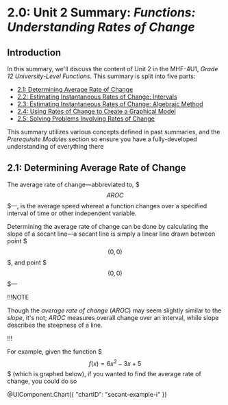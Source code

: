 <doc style="display: none;">
    title: 2.0: Unit 2 Summary
    titleID: 2-0-unit-2-summary
    description: ...
    type: Guide
    tags: ...
    author: Daniel Hamen
    authorID: danielhamen
    date: 2023-09-25
    url: guides/math/summaries/summaries/unit-1-summary
    category: ...
    categorySlug: ...
    guideURL: guides/math/summaries
    moduleNumber: 2.0
    moduleSlug: Grade 12 University-Level Functions Summaries,2. Summaries,2.0 Unit 2 Summary
</doc>

# 2.0: Unit 2 Summary: *Functions: Understanding Rates of Change*

## Introduction

In this summary, we'll discuss the content of Unit 2 in the MHF-4U1, *Grade 12 University-Level Functions*. This summary is split into five parts:

- [2.1&colon; Determining Average Rate of Change]("")
- [2.2&colon; Estimating Instantaneous Rates of Change: Intervals]("")
- [2.3&colon; Estimating Instantaneous Rates of Change: Algebraic Method]("")
- [2.4&colon; Using Rates of Change to Create a Graphical Model]("")
- [2.5&colon; Solving Problems Involving Rates of Change]("")

This summary utilizes various concepts defined in past summaries, and the *Prerequisite Modules* section so ensure you have a fully-developed understanding of everything there

## 2.1&colon; Determining Average Rate of Change

The average rate of change&mdash;abbreviated to, $$$AROC$$$&mdash;, is the average speed whereat a function changes over a specified interval of time or other independent variable.

Determining the average rate of change can be done by calculating the slope of a secant line&mdash;a secant line is simply a linear line drawn between point $$$(0,0)$$$, and point $$$(0, 0)$$$&mdash;

!!!NOTE

Though the *average rate of change* (*AROC*) may seem slightly similar to the *slope*, it's not; *AROC* measures overall change over an interval, while slope describes the steepness of a line.

!!!

For example, given the function $$$f(x)=6x^2-3x+5$$$ (which is graphed below), if you wanted to find the average rate of change, you could do so

@UIComponent.Chart({ "chartID": "secant-example-i" })